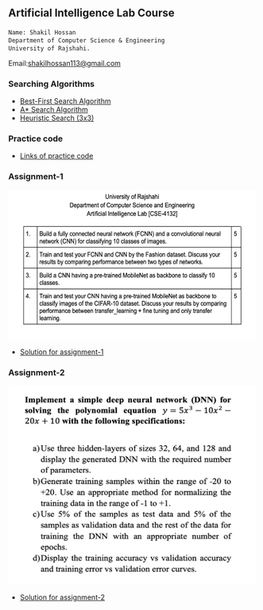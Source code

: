 ## Artificial Intelligence Lab Course
    Name: Shakil Hossan
    Department of Computer Science & Engineering
    University of Rajshahi.
Email:shakilhossan113@gmail.com

### Searching Algorithms
- [Best-First Search Algorithm](https://github.com/Shakil-RU/CSE4132-Artificial-Intelligence-Lab/blob/main/Searching%20Algorithms/Searching_Algorithms.ipynb)
- [A* Search Algorithm](https://github.com/Shakil-RU/CSE4132-Artificial-Intelligence-Lab/blob/main/Searching%20Algorithms/Searching_Algorithms.ipynb)
- [Heuristic Search (3x3)](https://github.com/Shakil-RU/CSE4132-Artificial-Intelligence-Lab/blob/main/Searching%20Algorithms/Searching_Algorithms.ipynb)

### Practice code
- [Links of practice code](https://github.com/Shakil-RU/CSE4132-Artificial-Intelligence-Lab/tree/main/Practice%20code)
### Assignment-1
<img src="https://github.com/Shakil-RU/CSE4132-Artificial-Intelligence-Lab/blob/main/images/1.png" alt="Question for assignment-1" width="500" height="300" />

- [Solution for assignment-1](https://github.com/Shakil-RU/CSE4132-Artificial-Intelligence-Lab/blob/main/AI%20Assignment/AI_Lab_2024_1stAssignment_1.ipynb)

### Assignment-2
<img src="https://github.com/Shakil-RU/CSE4132-Artificial-Intelligence-Lab/blob/main/images/2.png" alt="Question for assignment-2" width="500" height="400" />

- [Solution for assignment-2](https://github.com/Shakil-RU/CSE4132-Artificial-Intelligence-Lab/blob/main/AI%20Assignment/Polynomial.ipynb)
